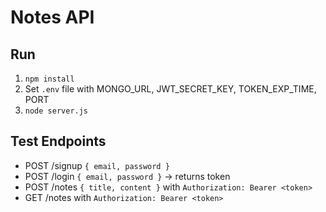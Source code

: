 # Notes API

## Run
1. `npm install`
2. Set `.env` file with MONGO_URL, JWT_SECRET_KEY, TOKEN_EXP_TIME, PORT
3. `node server.js`

## Test Endpoints
- POST /signup `{ email, password }`
- POST /login `{ email, password }` → returns token
- POST /notes `{ title, content }` with `Authorization: Bearer <token>`
- GET /notes with `Authorization: Bearer <token>`
